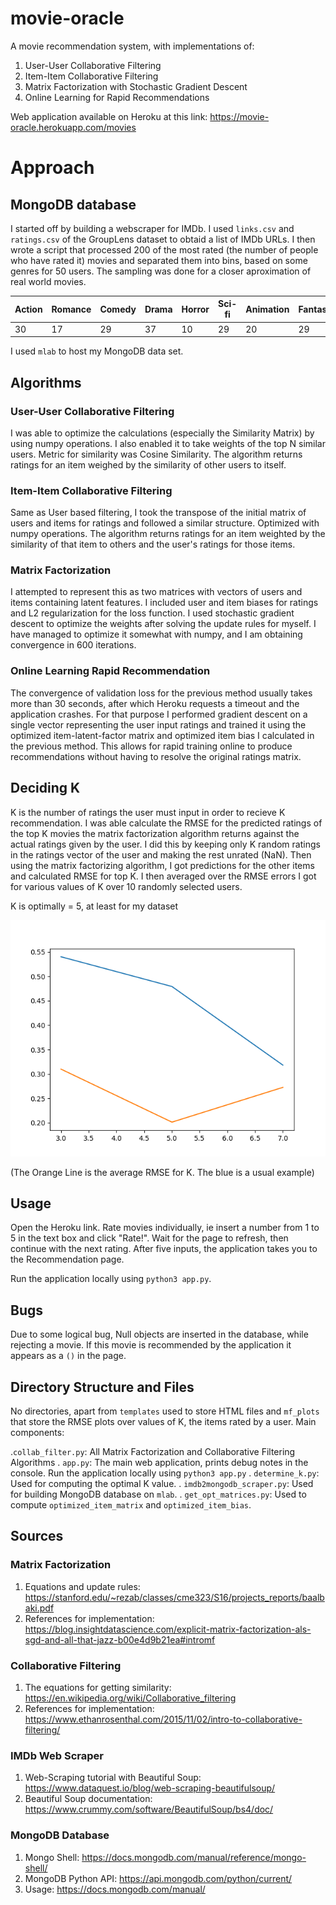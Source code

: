 # movie-oracle
A movie recommendation system, with implementations of:
1. User-User Collaborative Filtering
2. Item-Item Collaborative Filtering
3. Matrix Factorization with Stochastic Gradient Descent
4. Online Learning for Rapid Recommendations

Web application available on Heroku at this link: https://movie-oracle.herokuapp.com/movies

# Approach
## MongoDB database
I started off by building a webscraper for IMDb. I used `links.csv` and `ratings.csv` of the GroupLens dataset to obtaid a list of IMDb URLs. I then wrote a script that processed 200 of the most rated (the number of people who have rated it) movies and separated them into bins, based on some genres for 50 users. The sampling was done for a closer aproximation of real world movies. 

Action | Romance | Comedy | Drama | Horror | Sci-fi | Animation | Fantasy
-------|---------|--------|-------|--------|--------|-----------|-------
30  | 17 | 29 | 37  | 10  | 29 | 20  | 29

I used `mlab` to host my MongoDB data set.

## Algorithms
### User-User Collaborative Filtering
I was able to optimize the calculations (especially the Similarity Matrix) by using numpy operations. I also enabled it to take weights of the top N similar users. Metric for similarity was Cosine Similarity. The algorithm returns ratings for an item weighed by the similarity of other users to itself.
### Item-Item Collaborative Filtering
Same as User based filtering, I took the transpose of the initial matrix of users and items for ratings and followed a similar structure. Optimized with numpy operations. The algorithm returns ratings for an item weighted by the similarity of that item to others and the user's ratings for those items.
### Matrix Factorization
I attempted to represent this as two matrices with vectors of users and items containing latent features. I included user and item biases for ratings and L2 regularization for the loss function. I used stochastic gradient descent to optimize the weights after solving the update rules for myself. I have managed to optimize it somewhat with numpy, and I am obtaining convergence in 600 iterations. 
### Online Learning Rapid Recommendation
The convergence of validation loss for the previous method usually takes more than 30 seconds, after which Heroku requests a timeout and the application crashes. For that purpose I performed gradient descent on a single vector representing the user input ratings and trained it using the optimized item-latent-factor matrix and optimized item bias I calculated in the previous method. This allows for rapid training online to produce recommendations without having to resolve the original ratings matrix.

##  Deciding K
K is the number of ratings the user must input in order to recieve K recommendation. I was able calculate the RMSE for the predicted ratings of the top K movies the matrix factorization algorithm returns against the actual ratings given by the user. I did this by keeping only K random ratings in the ratings vector of the user and making the rest unrated (NaN). Then using the matrix factorizing algorithm, I got predictions for the other items and calculated RMSE for top K. I then averaged over the RMSE errors I got for various values of K over 10 randomly selected users. 

K  is optimally = 5, at least for my dataset

![alt text](https://github.com/divyam02/movie-oracle/blob/master/mf_plots/k_variance.png)

(The Orange Line is the average RMSE for K. The blue is a usual example)

## Usage
Open the Heroku link. Rate movies individually, ie insert a number from 1 to 5 in the text box and click "Rate!". Wait for the page to refresh, then continue with the next rating. After five inputs, the application takes you to the Recommendation page.

Run the application locally using `python3 app.py`.

## Bugs
Due to some logical bug, Null objects are inserted in the database, while rejecting a movie. If this movie is recommended by the application it appears as a `()` in the page.

## Directory Structure and Files
No directories, apart from `templates` used to store HTML files and `mf_plots` that store the RMSE plots over values of K, the items rated by a user. 
Main components:

.`collab_filter.py`: All Matrix Factorization and Collaborative Filtering Algorithms 
. `app.py`: The main web application, prints debug notes in the console. Run the application locally using `python3 app.py`
. `determine_k.py`: Used for computing the optimal K value.
. `imdb2mongodb_scraper.py`: Used for building MongoDB database on `mlab`.
. `get_opt_matrices.py`: Used to compute `optimized_item_matrix` and `optimized_item_bias`.

## Sources
### Matrix Factorization
1. Equations and update rules: https://stanford.edu/~rezab/classes/cme323/S16/projects_reports/baalbaki.pdf
2. References for implementation: https://blog.insightdatascience.com/explicit-matrix-factorization-als-sgd-and-all-that-jazz-b00e4d9b21ea#intromf
### Collaborative Filtering
1. The equations for getting similarity: https://en.wikipedia.org/wiki/Collaborative_filtering
2. References for implementation: https://www.ethanrosenthal.com/2015/11/02/intro-to-collaborative-filtering/
### IMDb Web Scraper
1. Web-Scraping tutorial with Beautiful Soup: https://www.dataquest.io/blog/web-scraping-beautifulsoup/
2. Beautiful Soup documentation: https://www.crummy.com/software/BeautifulSoup/bs4/doc/
### MongoDB Database
1. Mongo Shell: https://docs.mongodb.com/manual/reference/mongo-shell/
2. MongoDB Python API: https://api.mongodb.com/python/current/
3. Usage: https://docs.mongodb.com/manual/
